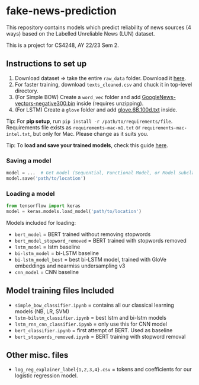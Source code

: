 # fake-news-prediction

This repository contains models which predict reliability of news sources (4 ways) based on the Labelled Unreliable News (LUN) dataset.

This is a project for CS4248, AY 22/23 Sem 2.

## Instructions to set up

1. Download dataset => take the entire `raw_data` folder. Download it [here](https://github.com/BUPT-GAMMA/CompareNet_FakeNewsDetection/releases/tag/dataset).
2. For faster training, download `texts_cleaned.csv` and chuck it in top-level directory.
3. (For Simple BOW) Create a `word_vec` folder and add [GoogleNews-vectors-negative300.bin](https://drive.google.com/file/d/0B7XkCwpI5KDYNlNUTTlSS21pQmM/edit?resourcekey=0-wjGZdNAUop6WykTtMip30g) inside (requires unzipping).
4. (For LSTM) Create a `glove` folder and add [glove.6B.100d.txt](https://www.kaggle.com/datasets/thanakomsn/glove6b100dtxt) inside.

Tip: For **pip setup**, run `pip install -r /path/to/requirements/file`. Requirements file exists as `requirements-mac-m1.txt` or `requirements-mac-intel.txt`, but only for Mac. Please change as it suits you.

Tip: To **load and save your trained models**, check this guide [here](https://www.tensorflow.org/guide/keras/save_and_serialize).

### Saving a model

```Python
model = ...  # Get model (Sequential, Functional Model, or Model subclass)
model.save('path/to/location')
```

### Loading a model

```Python
from tensorflow import keras
model = keras.models.load_model('path/to/location')
```

Models included for loading:

- `bert_model` = BERT trained without removing stopwords
- `bert_model_stopword_removed` = BERT trained with stopwords removed
- `lstm_model` = lstm baseline
- `bi-lstm_model` = bi-LSTM baseline
- `bi-lstm_model_best` = best bi-LSTM model, trained with GloVe embeddings and nearmiss undersampling v3
- `cnn_model` = CNN baseline

## Model training files Included

- `simple_bow_classifier.ipynb` = contains all our classical learning models (NB, LR, SVM)
- `lstm-bilstm_classifier.ipynb` = best lstm and bi-lstm models
- `lstm_rnn_cnn_classifier.ipynb` = only use this for CNN model
- `bert_classifier.ipynb` = first attempt of BERT. Used as baseline
- `bert_stopwords_removed.ipynb` = BERT training with stopword removal

## Other misc. files

- `log_reg_explainer_label{1,2,3,4}.csv` = tokens and coefficients for our logistic regression model.
